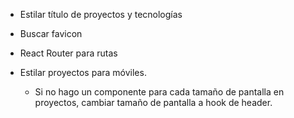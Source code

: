 - Estilar título de proyectos y tecnologías
- Buscar favicon
- React Router para rutas

- Estilar proyectos para móviles.
  - Si no hago un componente para cada tamaño de pantalla en proyectos, cambiar tamaño de pantalla a hook de header.
